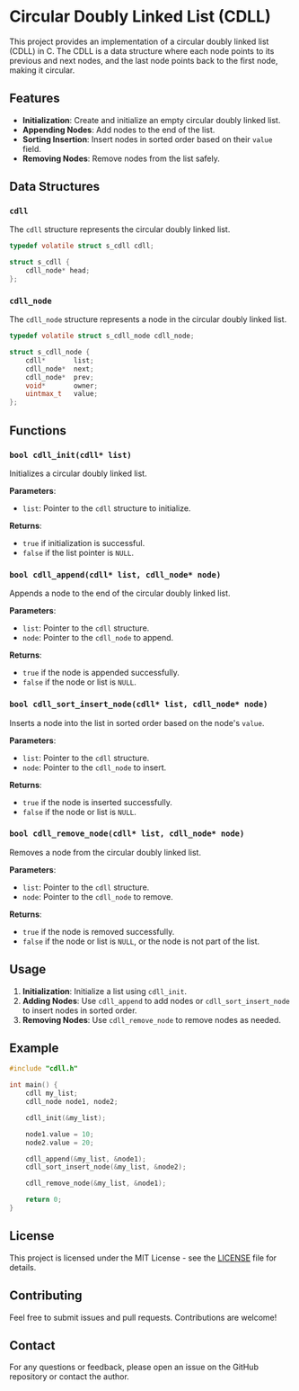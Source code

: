 # Circular Doubly Linked List (CDLL)

This project provides an implementation of a circular doubly linked list (CDLL) in C. The CDLL is a data structure where each node points to its previous and next nodes, and the last node points back to the first node, making it circular.

## Features

- **Initialization**: Create and initialize an empty circular doubly linked list.
- **Appending Nodes**: Add nodes to the end of the list.
- **Sorting Insertion**: Insert nodes in sorted order based on their `value` field.
- **Removing Nodes**: Remove nodes from the list safely.

## Data Structures

### `cdll`

The `cdll` structure represents the circular doubly linked list.

```c
typedef volatile struct s_cdll cdll;

struct s_cdll {
    cdll_node* head;
};
```

### `cdll_node`

The `cdll_node` structure represents a node in the circular doubly linked list.

```c
typedef volatile struct s_cdll_node cdll_node;

struct s_cdll_node {
    cdll*       list;
    cdll_node*  next;
    cdll_node*  prev;
    void*       owner;
    uintmax_t   value;
};
```

## Functions

### `bool cdll_init(cdll* list)`

Initializes a circular doubly linked list.

**Parameters**:
- `list`: Pointer to the `cdll` structure to initialize.

**Returns**:
- `true` if initialization is successful.
- `false` if the list pointer is `NULL`.

### `bool cdll_append(cdll* list, cdll_node* node)`

Appends a node to the end of the circular doubly linked list.

**Parameters**:
- `list`: Pointer to the `cdll` structure.
- `node`: Pointer to the `cdll_node` to append.

**Returns**:
- `true` if the node is appended successfully.
- `false` if the node or list is `NULL`.

### `bool cdll_sort_insert_node(cdll* list, cdll_node* node)`

Inserts a node into the list in sorted order based on the node's `value`.

**Parameters**:
- `list`: Pointer to the `cdll` structure.
- `node`: Pointer to the `cdll_node` to insert.

**Returns**:
- `true` if the node is inserted successfully.
- `false` if the node or list is `NULL`.

### `bool cdll_remove_node(cdll* list, cdll_node* node)`

Removes a node from the circular doubly linked list.

**Parameters**:
- `list`: Pointer to the `cdll` structure.
- `node`: Pointer to the `cdll_node` to remove.

**Returns**:
- `true` if the node is removed successfully.
- `false` if the node or list is `NULL`, or the node is not part of the list.

## Usage

1. **Initialization**: Initialize a list using `cdll_init`.
2. **Adding Nodes**: Use `cdll_append` to add nodes or `cdll_sort_insert_node` to insert nodes in sorted order.
3. **Removing Nodes**: Use `cdll_remove_node` to remove nodes as needed.

## Example

```c
#include "cdll.h"

int main() {
    cdll my_list;
    cdll_node node1, node2;

    cdll_init(&my_list);

    node1.value = 10;
    node2.value = 20;

    cdll_append(&my_list, &node1);
    cdll_sort_insert_node(&my_list, &node2);

    cdll_remove_node(&my_list, &node1);

    return 0;
}
```

## License

This project is licensed under the MIT License - see the [LICENSE](LICENSE) file for details.

## Contributing

Feel free to submit issues and pull requests. Contributions are welcome!

## Contact

For any questions or feedback, please open an issue on the GitHub repository or contact the author.
